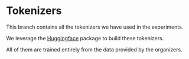 # Tokenizers

This branch contains all the tokenizers we have used in the experiments.<br>

We leverage the [Huggingface](https://huggingface.co/) package to build these tokenizers.<br>

All of them are trained entirely from the data provided by the organizers.<br>
